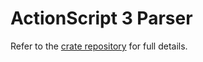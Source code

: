 # ActionScript 3 Parser

Refer to the [crate repository](https://github.com/hydroperfox/as3parser) for full details.
